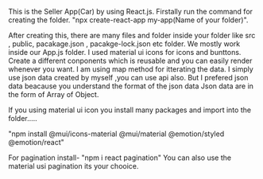 This is the Seller App(Car) by using React.js.
Firstally run the command for creating the folder.
"npx create-react-app my-app(Name of your folder)".

After creating this, there are many files and folder inside your folder like src , public, pacakage.json , pacakge-lock.json etc folder.
We mostly work inside our App.js folder.
I used material ui icons for icons and bunttons.
Create a different conponents which is reusable and you can easily render whenever you want.
I am using map method for itterating the data.
I simply use json data created by myself ,you can use api also.
But I prefered json data beacause you understand the format of the json data
Json data are in the form of Array of Object.

If you using material ui icon you install many packages and import into the folder.....

"npm install @mui/icons-material @mui/material @emotion/styled @emotion/react"

For pagination install-
"npm i react pagination"
You can also use the material usi pagination its your chooice.



